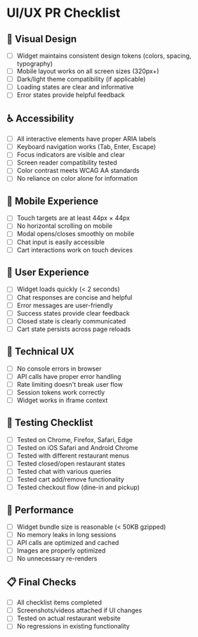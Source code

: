 # UI/UX PR Checklist

## 🎨 Visual Design

- [ ] Widget maintains consistent design tokens (colors, spacing, typography)
- [ ] Mobile layout works on all screen sizes (320px+)
- [ ] Dark/light theme compatibility (if applicable)
- [ ] Loading states are clear and informative
- [ ] Error states provide helpful feedback

## ♿ Accessibility

- [ ] All interactive elements have proper ARIA labels
- [ ] Keyboard navigation works (Tab, Enter, Escape)
- [ ] Focus indicators are visible and clear
- [ ] Screen reader compatibility tested
- [ ] Color contrast meets WCAG AA standards
- [ ] No reliance on color alone for information

## 📱 Mobile Experience

- [ ] Touch targets are at least 44px × 44px
- [ ] No horizontal scrolling on mobile
- [ ] Modal opens/closes smoothly on mobile
- [ ] Chat input is easily accessible
- [ ] Cart interactions work on touch devices

## 🧠 User Experience

- [ ] Widget loads quickly (< 2 seconds)
- [ ] Chat responses are concise and helpful
- [ ] Error messages are user-friendly
- [ ] Success states provide clear feedback
- [ ] Closed state is clearly communicated
- [ ] Cart state persists across page reloads

## 🔧 Technical UX

- [ ] No console errors in browser
- [ ] API calls have proper error handling
- [ ] Rate limiting doesn't break user flow
- [ ] Session tokens work correctly
- [ ] Widget works in iframe context

## 🧪 Testing Checklist

- [ ] Tested on Chrome, Firefox, Safari, Edge
- [ ] Tested on iOS Safari and Android Chrome
- [ ] Tested with different restaurant menus
- [ ] Tested closed/open restaurant states
- [ ] Tested chat with various queries
- [ ] Tested cart add/remove functionality
- [ ] Tested checkout flow (dine-in and pickup)

## 🚀 Performance

- [ ] Widget bundle size is reasonable (< 50KB gzipped)
- [ ] No memory leaks in long sessions
- [ ] API calls are optimized and cached
- [ ] Images are properly optimized
- [ ] No unnecessary re-renders

## 📋 Final Checks

- [ ] All checklist items completed
- [ ] Screenshots/videos attached if UI changes
- [ ] Tested on actual restaurant website
- [ ] No regressions in existing functionality
